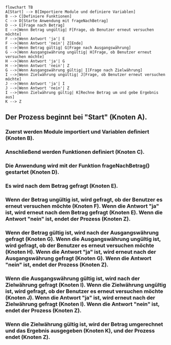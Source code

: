 ```mermaid
flowchart TB
A[Start] --> B[Importiere Module und definiere Variablen]
B --> C[Definiere Funktionen]
C --> D[Starte Anwendung mit frageNachBetrag]
D --> E[Frage nach Betrag]
E -->|Wenn Betrag ungültig| F[Frage, ob Benutzer erneut versuchen möchte]
F -->|Wenn Antwort 'ja'| E
F -->|Wenn Antwort 'nein'| Z[Ende]
E -->|Wenn Betrag gültig| G[Frage nach Ausgangswährung]
G -->|Wenn Ausgangswährung ungültig| H[Frage, ob Benutzer erneut versuchen möchte]
H -->|Wenn Antwort 'ja'| G
H -->|Wenn Antwort 'nein'| Z
G -->|Wenn Ausgangswährung gültig| I[Frage nach Zielwährung]
I -->|Wenn Zielwährung ungültig| J[Frage, ob Benutzer erneut versuchen möchte]
J -->|Wenn Antwort 'ja'| I
J -->|Wenn Antwort 'nein'| Z
I -->|Wenn Zielwährung gültig| K[Rechne Betrag um und gebe Ergebnis aus]
K --> Z
```



## Der Prozess beginnt bei "Start" (Knoten A).

### Zuerst werden Module importiert und Variablen definiert (Knoten B).

### Anschließend werden Funktionen definiert (Knoten C).

### Die Anwendung wird mit der Funktion frageNachBetrag() gestartet (Knoten D).

### Es wird nach dem Betrag gefragt (Knoten E). 

### Wenn der Betrag ungültig ist, wird gefragt, ob der Benutzer es erneut versuchen möchte (Knoten F). Wenn die Antwort "ja" ist, wird erneut nach dem Betrag gefragt (Knoten E). Wenn die Antwort "nein" ist, endet der Prozess (Knoten Z).

### Wenn der Betrag gültig ist, wird nach der Ausgangswährung gefragt (Knoten G). Wenn die Ausgangswährung ungültig ist, wird gefragt, ob der Benutzer es erneut versuchen möchte (Knoten H). Wenn die Antwort "ja" ist, wird erneut nach der Ausgangswährung gefragt (Knoten G). Wenn die Antwort "nein" ist, endet der Prozess (Knoten Z).

### Wenn die Ausgangswährung gültig ist, wird nach der Zielwährung gefragt (Knoten I). Wenn die Zielwährung ungültig ist, wird gefragt, ob der Benutzer es erneut versuchen möchte (Knoten J). Wenn die Antwort "ja" ist, wird erneut nach der Zielwährung gefragt (Knoten I). Wenn die Antwort "nein" ist, endet der Prozess (Knoten Z).

### Wenn die Zielwährung gültig ist, wird der Betrag umgerechnet und das Ergebnis ausgegeben (Knoten K), und der Prozess endet (Knoten Z).


